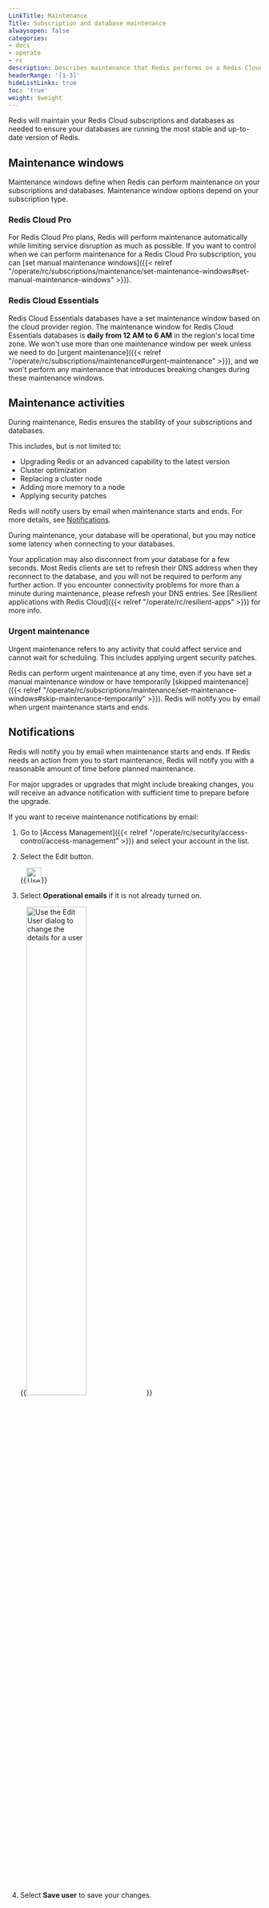 ```yaml
---
LinkTitle: Maintenance
Title: Subscription and database maintenance
alwaysopen: false
categories:
- docs
- operate
- rc
description: Describes maintenance that Redis performs on a Redis Cloud subscription.
headerRange: '[1-3]'
hideListLinks: true
toc: 'true'
weight: $weight
---
```


Redis will maintain your Redis Cloud subscriptions and databases as needed to ensure your databases are running the most stable and up-to-date version of Redis.

## Maintenance windows

Maintenance windows define when Redis can perform maintenance on your subscriptions and databases. Maintenance window options depend on your subscription type.

### Redis Cloud Pro

For Redis Cloud Pro plans, Redis will perform maintenance automatically while limiting service disruption as much as possible. If you want to control when we can perform maintenance for a Redis Cloud Pro subscription, you can [set manual maintenance windows]({{< relref "/operate/rc/subscriptions/maintenance/set-maintenance-windows#set-manual-maintenance-windows" >}}).

### Redis Cloud Essentials

Redis Cloud Essentials databases have a set maintenance window based on the cloud provider region. The maintenance window for Redis Cloud Essentials databases is **daily from 12 AM to 6 AM** in the region's local time zone. We won't use more than one maintenance window per week unless we need to do [urgent maintenance]({{< relref "/operate/rc/subscriptions/maintenance#urgent-maintenance" >}}), and we won't perform any maintenance that introduces breaking changes during these maintenance windows.

## Maintenance activities

During maintenance, Redis ensures the stability of your subscriptions and databases. 

This includes, but is not limited to:

- Upgrading Redis or an advanced capability to the latest version
- Cluster optimization
- Replacing a cluster node
- Adding more memory to a node
- Applying security patches

Redis will notify users by email when maintenance starts and ends. For more details, see [Notifications](#notifications).

During maintenance, your database will be operational, but you may notice some latency when connecting to your databases. 

Your application may also disconnect from your database for a few seconds. Most Redis clients are set to refresh their DNS address when they reconnect to the database, and you will not be required to perform any further action. If you encounter connectivity problems for more than a minute during maintenance, please refresh your DNS entries. See [Resilient applications with Redis Cloud]({{< relref "/operate/rc/resilient-apps" >}}) for more info.

### Urgent maintenance

Urgent maintenance refers to any activity that could affect service and cannot wait for scheduling. This includes applying urgent security patches.

Redis can perform urgent maintenance at any time, even if you have set a manual maintenance window or have temporarily [skipped maintenance]({{< relref "/operate/rc/subscriptions/maintenance/set-maintenance-windows#skip-maintenance-temporarily" >}}). Redis will notify you by email when urgent maintenance starts and ends.

## Notifications

Redis will notify you by email when maintenance starts and ends. If Redis needs an action from you to start maintenance, Redis will notify you with a reasonable amount of time before planned maintenance.

For major upgrades or upgrades that might include breaking changes, you will receive an advance notification with sufficient time to prepare before the upgrade.

If you want to receive maintenance notifications by email:

1. Go to [Access Management]({{< relref "/operate/rc/security/access-control/access-management" >}}) and select your account in the list.

1. Select the Edit button.

    {{<image filename="images/rc/icon-access-management-edit-user.png" width="30px" alt="Use the Edit button change details for a team member." >}}

1. Select **Operational emails** if it is not already turned on.

    {{<image filename="images/rc/access-mgmt-edit-user-dialog.png" width="50%" alt="Use the Edit User dialog to change the details for a user" >}}

1. Select **Save user** to save your changes.